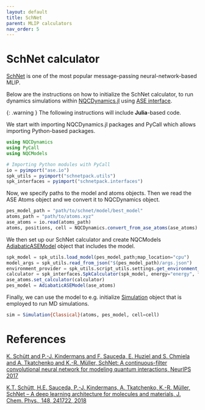 ```yaml
---
layout: default
title: SchNet
parent: MLIP calculators
nav_order: 5
---
```


# SchNet calculator

[SchNet](https://github.com/atomistic-machine-learning/schnetpack) is one of the most popular message-passing neural-network-based MLIP.

Below are the instructions on how to initialize the SchNet calculator, to run dynamics simulations within [NQCDynamics.jl](https://github.com/NQCD/NQCDynamics.jl) using [ASE interface](https://nqcd.github.io/NQCDynamics.jl/stable/NQCModels/ase/).

{: .warning }
The following instructions will include **Julia**-based code.

We start with importing NQCDynamics.jl packages and PyCall which allows importing Python-based packages.

```jl
using NQCDynamics
using PyCall
using NQCModels

# Importing Python modules with PyCall
io = pyimport("ase.io")
spk_utils = pyimport("schnetpack.utils")
spk_interfaces = pyimport("schnetpack.interfaces")
```

Now, we specify paths to the model and atoms objects. Then we read the ASE Atoms object and we convert it to NQCDynamics object.

```jl
pes_model_path = "path/to/schnet/model/best_model"
atoms_path = "path/to/atoms.xyz"
ase_atoms = io.read(atoms_path)
atoms, positions, cell = NQCDynamics.convert_from_ase_atoms(ase_atoms)
```

We then set up our SchNet calculator and create NQCModels [AdiabaticASEModel](https://nqcd.github.io/NQCDynamics.jl/stable/api/NQCModels/adiabaticmodels/#NQCModels.AdiabaticModels.AdiabaticASEModel) object that includes the model.

```jl
spk_model = spk_utils.load_model(pes_model_path;map_location="cpu")
model_args = spk_utils.read_from_json("$(pes_model_path)/args.json")
environment_provider = spk_utils.script_utils.settings.get_environment_provider(model_args,device="cpu")
calculator = spk_interfaces.SpkCalculator(spk_model, energy="energy", forces="forces", environment_provider=environment_provider)
ase_atoms.set_calculator(calculator)
pes_model = AdiabaticASEModel(ase_atoms)
```


Finally, we can use the model to e.g. initialize [Simulation](https://nqcd.github.io/NQCDynamics.jl/stable/api/NQCDynamics/nonadiabaticmoleculardynamics/#NQCDynamics.Simulation-Union%7BTuple%7BT%7D,%20Tuple%7BM%7D,%20Tuple%7BAtoms%7BT%7D,%20NQCModels.Model,%20M%7D%7D%20where%20%7BM,%20T%7D) object that is employed to run MD simulations.

```jl
sim = Simulation{Classical}(atoms, pes_model, cell=cell)
```


# References

[K. Schütt and P.-J. Kindermans and F. Sauceda, E. Huziel and S. Chmiela and A. Tkatchenko and K.-R. Müller, SchNet: A continuous-filter convolutional neural network for modeling quantum interactions, NeurIPS 2017](https://proceedings.neurips.cc/paper/2017/hash/303ed4c69846ab36c2904d3ba8573050-Abstract.html)

[K.T. Schütt, H.E. Sauceda, P.-J. Kindermans, A. Tkatchenko, K.-R. Müller, SchNet – A deep learning architecture for molecules and materials, J. Chem. Phys., 148, 241722, 2018](https://doi.org/10.1063/1.5019779)